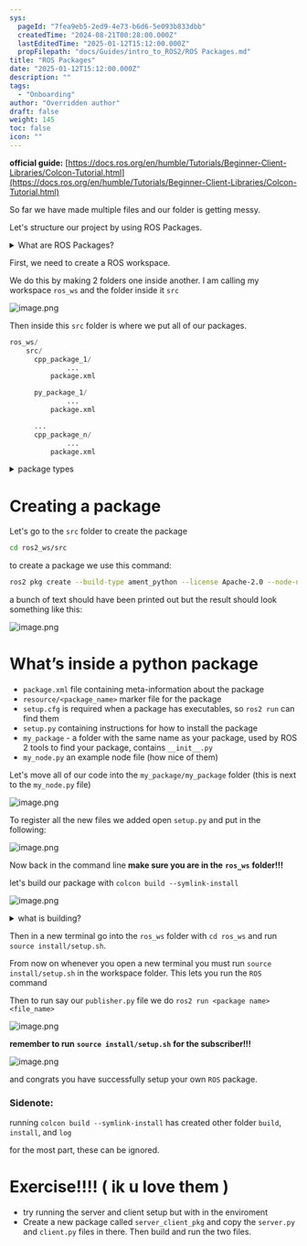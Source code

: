 ```yaml
---
sys:
  pageId: "7fea9eb5-2ed9-4e73-b6d6-5e093b833dbb"
  createdTime: "2024-08-21T00:28:00.000Z"
  lastEditedTime: "2025-01-12T15:12:00.000Z"
  propFilepath: "docs/Guides/intro_to_ROS2/ROS Packages.md"
title: "ROS Packages"
date: "2025-01-12T15:12:00.000Z"
description: ""
tags:
  - "Onboarding"
author: "Overridden author"
draft: false
weight: 145
toc: false
icon: ""
---
```


**official guide:** [https://docs.ros.org/en/humble/Tutorials/Beginner-Client-Libraries/Colcon-Tutorial.html](https://docs.ros.org/en/humble/Tutorials/Beginner-Client-Libraries/Colcon-Tutorial.html)

So far we have made multiple files and our folder is getting messy.

Let's structure our project by using ROS Packages.

<details>

<summary>What are ROS Packages?</summary>

ROS Packages are, as the name implies, packages of code that are highly sharable between ROS developers.

They consist of a folder, `package.xml` file, and source code

```python
      cpp_package_1/
		      ... imagine much code files here ..
          package.xml
```

</details>

First, we need to create a ROS workspace.

We do this by making 2 folders one inside another. I am calling my workspace `ros_ws` and the folder inside it `src`

![image.png](https://prod-files-secure.s3.us-west-2.amazonaws.com/d518164a-d88e-44d1-a4ee-3adb3bd8bce0/70706947-fd18-4537-a67b-e12946812d31/image.png?X-Amz-Algorithm=AWS4-HMAC-SHA256&X-Amz-Content-Sha256=UNSIGNED-PAYLOAD&X-Amz-Credential=ASIAZI2LB466QNDVNIGF%2F20250417%2Fus-west-2%2Fs3%2Faws4_request&X-Amz-Date=20250417T003935Z&X-Amz-Expires=3600&X-Amz-Security-Token=IQoJb3JpZ2luX2VjEMn%2F%2F%2F%2F%2F%2F%2F%2F%2F%2FwEaCXVzLXdlc3QtMiJGMEQCIC2kMkpA9wtUS6WV5%2BefRrBvePhbSCoA%2B7On8q1Iw7MxAiBB4Djtdd9xrBmoqG38RPIP6p0VFYQhT5eCfYWs5PMWIir%2FAwhREAAaDDYzNzQyMzE4MzgwNSIMhhvywYbIIUQusrcvKtwDzx7wbaoY3jA5McbOZE9SJSe%2FUjNyUVurpcgxXdfJvtUAL9sUS6ShrlUddNVoYZjgmPSQOncLJEmVkY7SC6YKxJBmolC6W9aORD0RXmdvVZp5G0SREKxkGPk%2BOUWYK4jnR9S8b4m10cy76yTECvfv67zHDu91MMTKKuhte3MtyMJXsmuoRQKydkpaid76%2FsXvLsco2qbItr5IMBSehMgDctKbWpWZtwgFccVbEEfVNJZqndkQSuyVyYmf6TCC1T%2FYI7ACMpacRGbsQYJ%2BiUdIww8OoOpAS%2FtC7cvterbf9G9uC5Htk%2Bxw5KE7hVE4pM2xNQJ08eQTzR07FtuE7gHjm7Y6o%2Fs2H265Wstv3kuziixBy5Ily7FY0d9tbdRfCAAFOffVUCqnxNd1%2BsfHOD7P%2BAubITTQXP1D1%2BnOYkHfRwU04mdTT9Fzae8tKTZW2Ne8RVrSZm6wWdGfJddrmJpzEe7wYvO4ttkpaGlDG6kVSo0CQX%2FSWjHyHAYTsTFzWnqgQbwM5z4GBd4IfsaaMs8OuO8cqNvBz0yY6xhFOcApBcPG2%2Bd5wHWvD2LgJlUum%2FKd2e%2FbVzXkEmoHCcVT%2F394krzS3PWmFUw%2FJ%2FI4uL6c0grtVIdvUVllBaluc6cw75KBwAY6pgHK6nxSWnERTvzaS1gRCZ4FE%2Bkn8zoNVYxI0fQIQdPyWsyKhnM5uENFjTfeFv5Jyv2737YJj50JFKyqN8%2BNHb%2BN207hg48MWLeQIKoNBYuTHHLBJtjR5JNHS21zURzzacjmjCW3uaqzK7d66fkWjaftyj%2FPAHXqSJZlD5SEdAzzkw4%2B%2Bd1UbEb54i59XjYoQjyy2vnNoIMc%2F33Db6rsS%2BrJlmOI4ik9&X-Amz-Signature=5a3b8ad3ecb2ea730b21afb4a308bf6b9aaefc92f52f88d73e1684eb37625c14&X-Amz-SignedHeaders=host&x-id=GetObject)

Then inside this `src` folder is where we put all of our packages.

```python
ros_ws/
    src/
      cpp_package_1/
		      ...
          package.xml

      py_package_1/
		      ...
          package.xml

      ...
      cpp_package_n/
		      ...
          package.xml

```

<details>

<summary>package types</summary>

packages can be either `C++` or python.

the intern file structure is different for each but for this guide we will stick to creating python packages

</details>

# Creating a package

Let's go to the `src` folder to create the package

```bash
cd ros2_ws/src
```

to create a package we use this command:

```bash
ros2 pkg create --build-type ament_python --license Apache-2.0 --node-name my_node my_package
```

a bunch of text should have been printed out but the result should look something like this:

![image.png](https://prod-files-secure.s3.us-west-2.amazonaws.com/d518164a-d88e-44d1-a4ee-3adb3bd8bce0/e6cf1e3f-8512-4a3e-b131-079f800bf3e8/image.png?X-Amz-Algorithm=AWS4-HMAC-SHA256&X-Amz-Content-Sha256=UNSIGNED-PAYLOAD&X-Amz-Credential=ASIAZI2LB466QNDVNIGF%2F20250417%2Fus-west-2%2Fs3%2Faws4_request&X-Amz-Date=20250417T003935Z&X-Amz-Expires=3600&X-Amz-Security-Token=IQoJb3JpZ2luX2VjEMn%2F%2F%2F%2F%2F%2F%2F%2F%2F%2FwEaCXVzLXdlc3QtMiJGMEQCIC2kMkpA9wtUS6WV5%2BefRrBvePhbSCoA%2B7On8q1Iw7MxAiBB4Djtdd9xrBmoqG38RPIP6p0VFYQhT5eCfYWs5PMWIir%2FAwhREAAaDDYzNzQyMzE4MzgwNSIMhhvywYbIIUQusrcvKtwDzx7wbaoY3jA5McbOZE9SJSe%2FUjNyUVurpcgxXdfJvtUAL9sUS6ShrlUddNVoYZjgmPSQOncLJEmVkY7SC6YKxJBmolC6W9aORD0RXmdvVZp5G0SREKxkGPk%2BOUWYK4jnR9S8b4m10cy76yTECvfv67zHDu91MMTKKuhte3MtyMJXsmuoRQKydkpaid76%2FsXvLsco2qbItr5IMBSehMgDctKbWpWZtwgFccVbEEfVNJZqndkQSuyVyYmf6TCC1T%2FYI7ACMpacRGbsQYJ%2BiUdIww8OoOpAS%2FtC7cvterbf9G9uC5Htk%2Bxw5KE7hVE4pM2xNQJ08eQTzR07FtuE7gHjm7Y6o%2Fs2H265Wstv3kuziixBy5Ily7FY0d9tbdRfCAAFOffVUCqnxNd1%2BsfHOD7P%2BAubITTQXP1D1%2BnOYkHfRwU04mdTT9Fzae8tKTZW2Ne8RVrSZm6wWdGfJddrmJpzEe7wYvO4ttkpaGlDG6kVSo0CQX%2FSWjHyHAYTsTFzWnqgQbwM5z4GBd4IfsaaMs8OuO8cqNvBz0yY6xhFOcApBcPG2%2Bd5wHWvD2LgJlUum%2FKd2e%2FbVzXkEmoHCcVT%2F394krzS3PWmFUw%2FJ%2FI4uL6c0grtVIdvUVllBaluc6cw75KBwAY6pgHK6nxSWnERTvzaS1gRCZ4FE%2Bkn8zoNVYxI0fQIQdPyWsyKhnM5uENFjTfeFv5Jyv2737YJj50JFKyqN8%2BNHb%2BN207hg48MWLeQIKoNBYuTHHLBJtjR5JNHS21zURzzacjmjCW3uaqzK7d66fkWjaftyj%2FPAHXqSJZlD5SEdAzzkw4%2B%2Bd1UbEb54i59XjYoQjyy2vnNoIMc%2F33Db6rsS%2BrJlmOI4ik9&X-Amz-Signature=76b7cb872af8117743fa1957f3324982a1d626820b8704c7cde27ae9abbd4c97&X-Amz-SignedHeaders=host&x-id=GetObject)

# What’s inside a python package

- `package.xml` file containing meta-information about the package
- `resource/<package_name>` marker file for the package
- `setup.cfg` is required when a package has executables, so `ros2 run` can find them
- `setup.py` containing instructions for how to install the package
- `my_package` - a folder with the same name as your package, used by ROS 2 tools to find your package, contains `__init__.py`
- `my_node.py` an example node file (how nice of them)

Let's move all of our code into the `my_package/my_package` folder (this is next to the `my_node.py` file)

![image.png](https://prod-files-secure.s3.us-west-2.amazonaws.com/d518164a-d88e-44d1-a4ee-3adb3bd8bce0/9ce58f11-0da9-4d3e-b86d-506a9685d378/image.png?X-Amz-Algorithm=AWS4-HMAC-SHA256&X-Amz-Content-Sha256=UNSIGNED-PAYLOAD&X-Amz-Credential=ASIAZI2LB466QNDVNIGF%2F20250417%2Fus-west-2%2Fs3%2Faws4_request&X-Amz-Date=20250417T003935Z&X-Amz-Expires=3600&X-Amz-Security-Token=IQoJb3JpZ2luX2VjEMn%2F%2F%2F%2F%2F%2F%2F%2F%2F%2FwEaCXVzLXdlc3QtMiJGMEQCIC2kMkpA9wtUS6WV5%2BefRrBvePhbSCoA%2B7On8q1Iw7MxAiBB4Djtdd9xrBmoqG38RPIP6p0VFYQhT5eCfYWs5PMWIir%2FAwhREAAaDDYzNzQyMzE4MzgwNSIMhhvywYbIIUQusrcvKtwDzx7wbaoY3jA5McbOZE9SJSe%2FUjNyUVurpcgxXdfJvtUAL9sUS6ShrlUddNVoYZjgmPSQOncLJEmVkY7SC6YKxJBmolC6W9aORD0RXmdvVZp5G0SREKxkGPk%2BOUWYK4jnR9S8b4m10cy76yTECvfv67zHDu91MMTKKuhte3MtyMJXsmuoRQKydkpaid76%2FsXvLsco2qbItr5IMBSehMgDctKbWpWZtwgFccVbEEfVNJZqndkQSuyVyYmf6TCC1T%2FYI7ACMpacRGbsQYJ%2BiUdIww8OoOpAS%2FtC7cvterbf9G9uC5Htk%2Bxw5KE7hVE4pM2xNQJ08eQTzR07FtuE7gHjm7Y6o%2Fs2H265Wstv3kuziixBy5Ily7FY0d9tbdRfCAAFOffVUCqnxNd1%2BsfHOD7P%2BAubITTQXP1D1%2BnOYkHfRwU04mdTT9Fzae8tKTZW2Ne8RVrSZm6wWdGfJddrmJpzEe7wYvO4ttkpaGlDG6kVSo0CQX%2FSWjHyHAYTsTFzWnqgQbwM5z4GBd4IfsaaMs8OuO8cqNvBz0yY6xhFOcApBcPG2%2Bd5wHWvD2LgJlUum%2FKd2e%2FbVzXkEmoHCcVT%2F394krzS3PWmFUw%2FJ%2FI4uL6c0grtVIdvUVllBaluc6cw75KBwAY6pgHK6nxSWnERTvzaS1gRCZ4FE%2Bkn8zoNVYxI0fQIQdPyWsyKhnM5uENFjTfeFv5Jyv2737YJj50JFKyqN8%2BNHb%2BN207hg48MWLeQIKoNBYuTHHLBJtjR5JNHS21zURzzacjmjCW3uaqzK7d66fkWjaftyj%2FPAHXqSJZlD5SEdAzzkw4%2B%2Bd1UbEb54i59XjYoQjyy2vnNoIMc%2F33Db6rsS%2BrJlmOI4ik9&X-Amz-Signature=a3d9b33f3c870e847bee50f324e7f0301cf06c67b4c5b56144dea42df7dc5e1d&X-Amz-SignedHeaders=host&x-id=GetObject)

To register all the new files we added open `setup.py` and put in the following:

![image.png](https://prod-files-secure.s3.us-west-2.amazonaws.com/d518164a-d88e-44d1-a4ee-3adb3bd8bce0/1cd7c262-4cae-4496-9d75-c178537d24a2/image.png?X-Amz-Algorithm=AWS4-HMAC-SHA256&X-Amz-Content-Sha256=UNSIGNED-PAYLOAD&X-Amz-Credential=ASIAZI2LB466QNDVNIGF%2F20250417%2Fus-west-2%2Fs3%2Faws4_request&X-Amz-Date=20250417T003935Z&X-Amz-Expires=3600&X-Amz-Security-Token=IQoJb3JpZ2luX2VjEMn%2F%2F%2F%2F%2F%2F%2F%2F%2F%2FwEaCXVzLXdlc3QtMiJGMEQCIC2kMkpA9wtUS6WV5%2BefRrBvePhbSCoA%2B7On8q1Iw7MxAiBB4Djtdd9xrBmoqG38RPIP6p0VFYQhT5eCfYWs5PMWIir%2FAwhREAAaDDYzNzQyMzE4MzgwNSIMhhvywYbIIUQusrcvKtwDzx7wbaoY3jA5McbOZE9SJSe%2FUjNyUVurpcgxXdfJvtUAL9sUS6ShrlUddNVoYZjgmPSQOncLJEmVkY7SC6YKxJBmolC6W9aORD0RXmdvVZp5G0SREKxkGPk%2BOUWYK4jnR9S8b4m10cy76yTECvfv67zHDu91MMTKKuhte3MtyMJXsmuoRQKydkpaid76%2FsXvLsco2qbItr5IMBSehMgDctKbWpWZtwgFccVbEEfVNJZqndkQSuyVyYmf6TCC1T%2FYI7ACMpacRGbsQYJ%2BiUdIww8OoOpAS%2FtC7cvterbf9G9uC5Htk%2Bxw5KE7hVE4pM2xNQJ08eQTzR07FtuE7gHjm7Y6o%2Fs2H265Wstv3kuziixBy5Ily7FY0d9tbdRfCAAFOffVUCqnxNd1%2BsfHOD7P%2BAubITTQXP1D1%2BnOYkHfRwU04mdTT9Fzae8tKTZW2Ne8RVrSZm6wWdGfJddrmJpzEe7wYvO4ttkpaGlDG6kVSo0CQX%2FSWjHyHAYTsTFzWnqgQbwM5z4GBd4IfsaaMs8OuO8cqNvBz0yY6xhFOcApBcPG2%2Bd5wHWvD2LgJlUum%2FKd2e%2FbVzXkEmoHCcVT%2F394krzS3PWmFUw%2FJ%2FI4uL6c0grtVIdvUVllBaluc6cw75KBwAY6pgHK6nxSWnERTvzaS1gRCZ4FE%2Bkn8zoNVYxI0fQIQdPyWsyKhnM5uENFjTfeFv5Jyv2737YJj50JFKyqN8%2BNHb%2BN207hg48MWLeQIKoNBYuTHHLBJtjR5JNHS21zURzzacjmjCW3uaqzK7d66fkWjaftyj%2FPAHXqSJZlD5SEdAzzkw4%2B%2Bd1UbEb54i59XjYoQjyy2vnNoIMc%2F33Db6rsS%2BrJlmOI4ik9&X-Amz-Signature=5caeb21b04d9c7bd44cf1390c51dbe744afe4759bec1581caa038e71adfda4a6&X-Amz-SignedHeaders=host&x-id=GetObject)

Now back in the command line **make sure you are in the** **`ros_ws`** **folder!!!**

let's build our package with `colcon build --symlink-install`

![image.png](https://prod-files-secure.s3.us-west-2.amazonaws.com/d518164a-d88e-44d1-a4ee-3adb3bd8bce0/2f2a0d27-b173-48fd-b189-5f5c0ce65619/image.png?X-Amz-Algorithm=AWS4-HMAC-SHA256&X-Amz-Content-Sha256=UNSIGNED-PAYLOAD&X-Amz-Credential=ASIAZI2LB466QNDVNIGF%2F20250417%2Fus-west-2%2Fs3%2Faws4_request&X-Amz-Date=20250417T003935Z&X-Amz-Expires=3600&X-Amz-Security-Token=IQoJb3JpZ2luX2VjEMn%2F%2F%2F%2F%2F%2F%2F%2F%2F%2FwEaCXVzLXdlc3QtMiJGMEQCIC2kMkpA9wtUS6WV5%2BefRrBvePhbSCoA%2B7On8q1Iw7MxAiBB4Djtdd9xrBmoqG38RPIP6p0VFYQhT5eCfYWs5PMWIir%2FAwhREAAaDDYzNzQyMzE4MzgwNSIMhhvywYbIIUQusrcvKtwDzx7wbaoY3jA5McbOZE9SJSe%2FUjNyUVurpcgxXdfJvtUAL9sUS6ShrlUddNVoYZjgmPSQOncLJEmVkY7SC6YKxJBmolC6W9aORD0RXmdvVZp5G0SREKxkGPk%2BOUWYK4jnR9S8b4m10cy76yTECvfv67zHDu91MMTKKuhte3MtyMJXsmuoRQKydkpaid76%2FsXvLsco2qbItr5IMBSehMgDctKbWpWZtwgFccVbEEfVNJZqndkQSuyVyYmf6TCC1T%2FYI7ACMpacRGbsQYJ%2BiUdIww8OoOpAS%2FtC7cvterbf9G9uC5Htk%2Bxw5KE7hVE4pM2xNQJ08eQTzR07FtuE7gHjm7Y6o%2Fs2H265Wstv3kuziixBy5Ily7FY0d9tbdRfCAAFOffVUCqnxNd1%2BsfHOD7P%2BAubITTQXP1D1%2BnOYkHfRwU04mdTT9Fzae8tKTZW2Ne8RVrSZm6wWdGfJddrmJpzEe7wYvO4ttkpaGlDG6kVSo0CQX%2FSWjHyHAYTsTFzWnqgQbwM5z4GBd4IfsaaMs8OuO8cqNvBz0yY6xhFOcApBcPG2%2Bd5wHWvD2LgJlUum%2FKd2e%2FbVzXkEmoHCcVT%2F394krzS3PWmFUw%2FJ%2FI4uL6c0grtVIdvUVllBaluc6cw75KBwAY6pgHK6nxSWnERTvzaS1gRCZ4FE%2Bkn8zoNVYxI0fQIQdPyWsyKhnM5uENFjTfeFv5Jyv2737YJj50JFKyqN8%2BNHb%2BN207hg48MWLeQIKoNBYuTHHLBJtjR5JNHS21zURzzacjmjCW3uaqzK7d66fkWjaftyj%2FPAHXqSJZlD5SEdAzzkw4%2B%2Bd1UbEb54i59XjYoQjyy2vnNoIMc%2F33Db6rsS%2BrJlmOI4ik9&X-Amz-Signature=2b74f911f094305413b7a4ccb0062fc79abbdf4d207e6296d068adc5339e73f1&X-Amz-SignedHeaders=host&x-id=GetObject)

<details>

<summary>what is building?</summary>

if you are a CS major at Rose-Hulman you will learn the answer to this in CSSE132

but TLDR; is it combines all the code files into one program that can be run easily 

</details>

Then in a new terminal go into the `ros_ws` folder with `cd ros_ws` and run `source install/setup.sh`. 

From now on whenever you open a new terminal you must run `source install/setup.sh` in the workspace folder. This lets you run the `ROS` command

Then to run say our `publisher.py` file we do `ros2 run <package name> <file_name>`

![image.png](https://prod-files-secure.s3.us-west-2.amazonaws.com/d518164a-d88e-44d1-a4ee-3adb3bd8bce0/4f4b1219-3a44-4632-aa0a-ce3471699f59/image.png?X-Amz-Algorithm=AWS4-HMAC-SHA256&X-Amz-Content-Sha256=UNSIGNED-PAYLOAD&X-Amz-Credential=ASIAZI2LB466QNDVNIGF%2F20250417%2Fus-west-2%2Fs3%2Faws4_request&X-Amz-Date=20250417T003935Z&X-Amz-Expires=3600&X-Amz-Security-Token=IQoJb3JpZ2luX2VjEMn%2F%2F%2F%2F%2F%2F%2F%2F%2F%2FwEaCXVzLXdlc3QtMiJGMEQCIC2kMkpA9wtUS6WV5%2BefRrBvePhbSCoA%2B7On8q1Iw7MxAiBB4Djtdd9xrBmoqG38RPIP6p0VFYQhT5eCfYWs5PMWIir%2FAwhREAAaDDYzNzQyMzE4MzgwNSIMhhvywYbIIUQusrcvKtwDzx7wbaoY3jA5McbOZE9SJSe%2FUjNyUVurpcgxXdfJvtUAL9sUS6ShrlUddNVoYZjgmPSQOncLJEmVkY7SC6YKxJBmolC6W9aORD0RXmdvVZp5G0SREKxkGPk%2BOUWYK4jnR9S8b4m10cy76yTECvfv67zHDu91MMTKKuhte3MtyMJXsmuoRQKydkpaid76%2FsXvLsco2qbItr5IMBSehMgDctKbWpWZtwgFccVbEEfVNJZqndkQSuyVyYmf6TCC1T%2FYI7ACMpacRGbsQYJ%2BiUdIww8OoOpAS%2FtC7cvterbf9G9uC5Htk%2Bxw5KE7hVE4pM2xNQJ08eQTzR07FtuE7gHjm7Y6o%2Fs2H265Wstv3kuziixBy5Ily7FY0d9tbdRfCAAFOffVUCqnxNd1%2BsfHOD7P%2BAubITTQXP1D1%2BnOYkHfRwU04mdTT9Fzae8tKTZW2Ne8RVrSZm6wWdGfJddrmJpzEe7wYvO4ttkpaGlDG6kVSo0CQX%2FSWjHyHAYTsTFzWnqgQbwM5z4GBd4IfsaaMs8OuO8cqNvBz0yY6xhFOcApBcPG2%2Bd5wHWvD2LgJlUum%2FKd2e%2FbVzXkEmoHCcVT%2F394krzS3PWmFUw%2FJ%2FI4uL6c0grtVIdvUVllBaluc6cw75KBwAY6pgHK6nxSWnERTvzaS1gRCZ4FE%2Bkn8zoNVYxI0fQIQdPyWsyKhnM5uENFjTfeFv5Jyv2737YJj50JFKyqN8%2BNHb%2BN207hg48MWLeQIKoNBYuTHHLBJtjR5JNHS21zURzzacjmjCW3uaqzK7d66fkWjaftyj%2FPAHXqSJZlD5SEdAzzkw4%2B%2Bd1UbEb54i59XjYoQjyy2vnNoIMc%2F33Db6rsS%2BrJlmOI4ik9&X-Amz-Signature=1f6f6a2c17226b64396841c2aaf47081ff4297413368a28ddb3e74af75236890&X-Amz-SignedHeaders=host&x-id=GetObject)

**remember to run** **`source install/setup.sh`** **for the subscriber!!!**

![image.png](https://prod-files-secure.s3.us-west-2.amazonaws.com/d518164a-d88e-44d1-a4ee-3adb3bd8bce0/02121119-dad4-49ec-8356-c956108b4243/image.png?X-Amz-Algorithm=AWS4-HMAC-SHA256&X-Amz-Content-Sha256=UNSIGNED-PAYLOAD&X-Amz-Credential=ASIAZI2LB466QNDVNIGF%2F20250417%2Fus-west-2%2Fs3%2Faws4_request&X-Amz-Date=20250417T003935Z&X-Amz-Expires=3600&X-Amz-Security-Token=IQoJb3JpZ2luX2VjEMn%2F%2F%2F%2F%2F%2F%2F%2F%2F%2FwEaCXVzLXdlc3QtMiJGMEQCIC2kMkpA9wtUS6WV5%2BefRrBvePhbSCoA%2B7On8q1Iw7MxAiBB4Djtdd9xrBmoqG38RPIP6p0VFYQhT5eCfYWs5PMWIir%2FAwhREAAaDDYzNzQyMzE4MzgwNSIMhhvywYbIIUQusrcvKtwDzx7wbaoY3jA5McbOZE9SJSe%2FUjNyUVurpcgxXdfJvtUAL9sUS6ShrlUddNVoYZjgmPSQOncLJEmVkY7SC6YKxJBmolC6W9aORD0RXmdvVZp5G0SREKxkGPk%2BOUWYK4jnR9S8b4m10cy76yTECvfv67zHDu91MMTKKuhte3MtyMJXsmuoRQKydkpaid76%2FsXvLsco2qbItr5IMBSehMgDctKbWpWZtwgFccVbEEfVNJZqndkQSuyVyYmf6TCC1T%2FYI7ACMpacRGbsQYJ%2BiUdIww8OoOpAS%2FtC7cvterbf9G9uC5Htk%2Bxw5KE7hVE4pM2xNQJ08eQTzR07FtuE7gHjm7Y6o%2Fs2H265Wstv3kuziixBy5Ily7FY0d9tbdRfCAAFOffVUCqnxNd1%2BsfHOD7P%2BAubITTQXP1D1%2BnOYkHfRwU04mdTT9Fzae8tKTZW2Ne8RVrSZm6wWdGfJddrmJpzEe7wYvO4ttkpaGlDG6kVSo0CQX%2FSWjHyHAYTsTFzWnqgQbwM5z4GBd4IfsaaMs8OuO8cqNvBz0yY6xhFOcApBcPG2%2Bd5wHWvD2LgJlUum%2FKd2e%2FbVzXkEmoHCcVT%2F394krzS3PWmFUw%2FJ%2FI4uL6c0grtVIdvUVllBaluc6cw75KBwAY6pgHK6nxSWnERTvzaS1gRCZ4FE%2Bkn8zoNVYxI0fQIQdPyWsyKhnM5uENFjTfeFv5Jyv2737YJj50JFKyqN8%2BNHb%2BN207hg48MWLeQIKoNBYuTHHLBJtjR5JNHS21zURzzacjmjCW3uaqzK7d66fkWjaftyj%2FPAHXqSJZlD5SEdAzzkw4%2B%2Bd1UbEb54i59XjYoQjyy2vnNoIMc%2F33Db6rsS%2BrJlmOI4ik9&X-Amz-Signature=a92392629c2707e759b267c82f29a91d549b732376ca570d3a8ee92dd8047604&X-Amz-SignedHeaders=host&x-id=GetObject)

and congrats you have successfully setup your own `ROS` package.

### Sidenote:

running `colcon build --symlink-install` has created other folder `build`, `install`, and `log`

for the most part, these can be ignored.

# Exercise!!!! ( ik u love them )

- try running the server and client setup but with in the enviroment
- Create a new package called `server_client_pkg` and copy the `server.py` and `client.py` files in there. Then build and run the two files.

